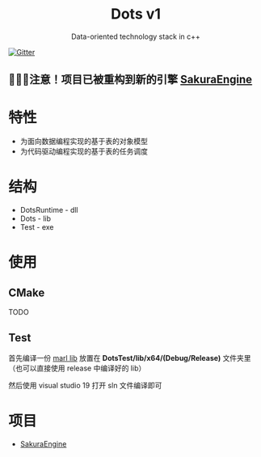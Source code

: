 
<h1 align="center">Dots v1</h1>
<div align="center">
Data-oriented technology stack in c++
</div>

[![Gitter](https://badges.gitter.im/SakuraEngine/Dots.svg)](https://gitter.im/SakuraEngine/Dots?utm_source=badge&utm_medium=badge&utm_campaign=pr-badge)

## 🚧🚧🚧注意！项目已被重构到新的引擎 [SakuraEngine](https://github.com/SakuraEngine/SakuraEngine)

# 特性
* 为面向数据编程实现的基于表的对象模型
* 为代码驱动编程实现的基于表的任务调度

# 结构
* DotsRuntime - dll
* Dots - lib
* Test - exe

# 使用
## CMake
TODO
## Test
首先编译一份 [marl lib](https://github.com/google/marl) 放置在 **DotsTest/lib/x64/(Debug/Release)** 文件夹里（也可以直接使用 release 中编译好的 lib）

然后使用 visual studio 19 打开 sln 文件编译即可

# 项目
* [SakuraEngine](https://github.com/SaeruHikari/SakuraEngine)

